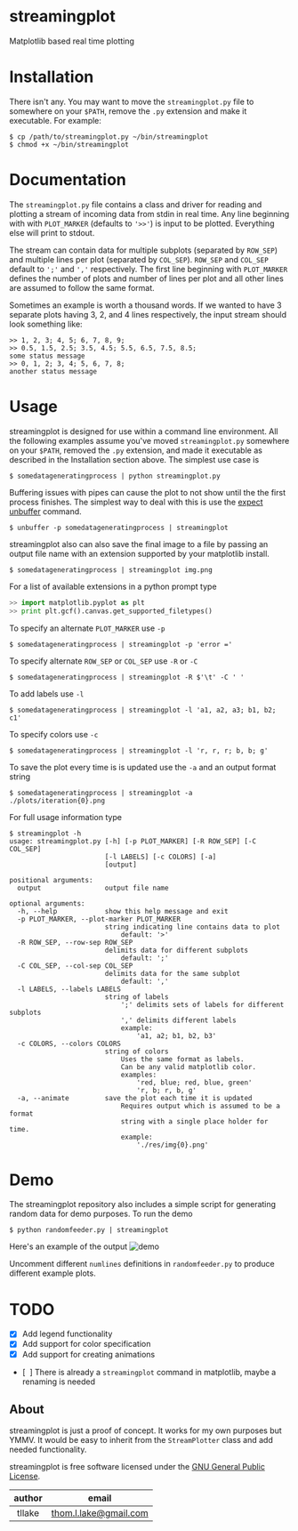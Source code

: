 streamingplot
=============
Matplotlib based real time plotting
    
Installation
============
There isn't any. You may want to move the `streamingplot.py` file to somewhere on your `$PATH`, remove the `.py` extension and make it executable. For example:
```
$ cp /path/to/streamingplot.py ~/bin/streamingplot
$ chmod +x ~/bin/streamingplot
```

Documentation
=============
The `streamingplot.py` file contains a class and driver for reading and plotting a stream of incoming data from stdin in real time. Any line beginning with with `PLOT_MARKER` (defaults to `'>>'`) is input to be plotted. Everything else will print to stdout.

The stream can contain data for multiple subplots (separated by `ROW_SEP`) and multiple lines per plot (separated by `COL_SEP`). `ROW_SEP` and `COL_SEP` default to `';'` and `','` respectively. The first line beginning with `PLOT_MARKER` defines the number of plots and number of lines per plot and all other lines are assumed to follow the same format.

Sometimes an example is worth a thousand words. If we wanted to have 3 separate plots having 3, 2, and 4 lines respectively, the input stream should look something like:
```
>> 1, 2, 3; 4, 5; 6, 7, 8, 9;
>> 0.5, 1.5, 2.5; 3.5, 4.5; 5.5, 6.5, 7.5, 8.5;
some status message
>> 0, 1, 2; 3, 4; 5, 6, 7, 8; 
another status message
```

Usage
=====
streamingplot is designed for use within a command line environment. All the following examples assume you've moved `streamingplot.py` somewhere on your `$PATH`, removed the `.py` extension, and made it executable as described in the Installation section above. The simplest use case is
```
$ somedatageneratingprocess | python streamingplot.py
```
Buffering issues with pipes can cause the plot to not show until the the first process finishes. The simplest way to deal with this is use the [expect](http://expect.sourceforge.net/) [unbuffer](http://linuxcommand.org/man_pages/unbuffer1.html) command.
```
$ unbuffer -p somedatageneratingprocess | streamingplot
```
streamingplot also can also save the final image to a file by passing an output file name with an extension supported by your matplotlib install.
```
$ somedatageneratingprocess | streamingplot img.png
```
For a list of available extensions in a python prompt type
```python
>> import matplotlib.pyplot as plt
>> print plt.gcf().canvas.get_supported_filetypes()
```
To specify an alternate `PLOT_MARKER` use `-p`
```
$ somedatageneratingprocess | streamingplot -p 'error ='
```
To specify alternate `ROW_SEP` or `COL_SEP` use `-R` or `-C`
```
$ somedatageneratingprocess | streamingplot -R $'\t' -C ' '
```
To add labels use `-l`
```
$ somedatageneratingprocess | streamingplot -l 'a1, a2, a3; b1, b2; c1'
```
To specify colors use `-c`
```
$ somedatageneratingprocess | streamingplot -l 'r, r, r; b, b; g'
```
To save the plot every time is is updated use the `-a` and an output format string
```
$ somedatageneratingprocess | streamingplot -a ./plots/iteration{0}.png
```
For full usage information type
```
$ streamingplot -h
usage: streamingplot.py [-h] [-p PLOT_MARKER] [-R ROW_SEP] [-C COL_SEP]
                        [-l LABELS] [-c COLORS] [-a]
                        [output]

positional arguments:
  output                output file name

optional arguments:
  -h, --help            show this help message and exit
  -p PLOT_MARKER, --plot-marker PLOT_MARKER
                        string indicating line contains data to plot
                            default: '>'
  -R ROW_SEP, --row-sep ROW_SEP
                        delimits data for different subplots
                            default: ';'
  -C COL_SEP, --col-sep COL_SEP
                        delimits data for the same subplot
                            default: ','
  -l LABELS, --labels LABELS
                        string of labels
                            ';' delimits sets of labels for different subplots
                            ',' delimits different labels
                            example:
                                'a1, a2; b1, b2, b3'
  -c COLORS, --colors COLORS
                        string of colors
                            Uses the same format as labels.
                            Can be any valid matplotlib color.
                            examples:
                                'red, blue; red, blue, green'
                                'r, b; r, b, g'
  -a, --animate         save the plot each time it is updated
                            Requires output which is assumed to be a format
                            string with a single place holder for time.
                            example:
                                './res/img{0}.png'
```
Demo
====
The streamingplot repository also includes a simple script for generating random data for demo purposes. To run the demo 
```
$ python randomfeeder.py | streamingplot
```

Here's an example of the output ![demo](https://raw.github.com/thomlake/streamingplot/master/demo.gif)


Uncomment different `numlines` definitions in `randomfeeder.py` to produce different example plots.


TODO
====
- [x] Add legend functionality
- [x] Add support for color specification
- [x] Add support for creating animations
- [&nbsp;&nbsp;] There is already a `streamingplot` command in matplotlib, maybe a renaming is needed


About
-----
streamingplot is just a proof of concept. It works for my own purposes but YMMV. It would be easy to inherit from the `StreamPlotter` class and add needed functionality.

streamingplot is free software licensed under the [GNU General Public License](http://www.gnu.org/licenses/gpl.html).

| author | email |
|:--:| :--: |
| tllake | thom.l.lake@gmail.com |


